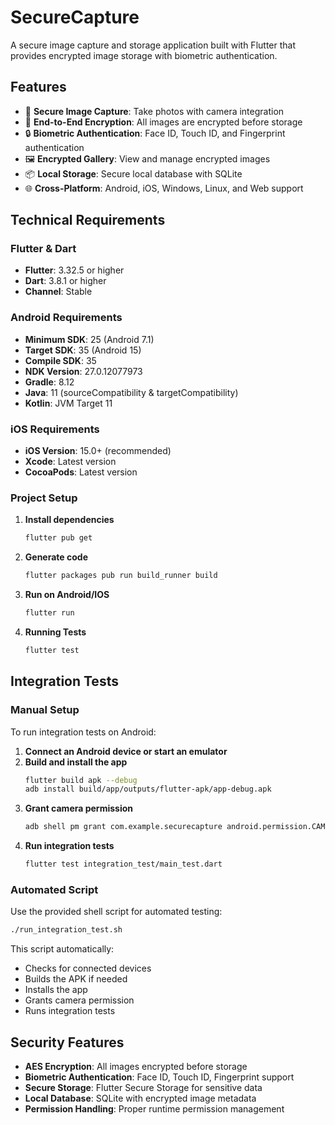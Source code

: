# SecureCapture

A secure image capture and storage application built with Flutter that provides encrypted image storage with biometric authentication.

## Features

- 📱 **Secure Image Capture**: Take photos with camera integration
- 🔐 **End-to-End Encryption**: All images are encrypted before storage
- 🔒 **Biometric Authentication**: Face ID, Touch ID, and Fingerprint authentication
- 🖼️ **Encrypted Gallery**: View and manage encrypted images
- 📦 **Local Storage**: Secure local database with SQLite
- 🌐 **Cross-Platform**: Android, iOS, Windows, Linux, and Web support

## Technical Requirements

### Flutter & Dart
- **Flutter**: 3.32.5 or higher
- **Dart**: 3.8.1 or higher
- **Channel**: Stable

### Android Requirements
- **Minimum SDK**: 25 (Android 7.1)
- **Target SDK**: 35 (Android 15)
- **Compile SDK**: 35
- **NDK Version**: 27.0.12077973
- **Gradle**: 8.12
- **Java**: 11 (sourceCompatibility & targetCompatibility)
- **Kotlin**: JVM Target 11

### iOS Requirements
- **iOS Version**: 15.0+ (recommended)
- **Xcode**: Latest version
- **CocoaPods**: Latest version

### Project Setup

1. **Install dependencies**
   ```bash
   flutter pub get
   ```

2. **Generate code**
   ```bash
   flutter packages pub run build_runner build
   ```

4. **Run on Android/IOS**
   ```bash
   flutter run
   ```

5. **Running Tests**
   ```bash
   flutter test
   ```

## Integration Tests

### Manual Setup
To run integration tests on Android:

1. **Connect an Android device or start an emulator**
2. **Build and install the app**
   ```bash
   flutter build apk --debug
   adb install build/app/outputs/flutter-apk/app-debug.apk
   ```
3. **Grant camera permission**
   ```bash
   adb shell pm grant com.example.securecapture android.permission.CAMERA
   ```
4. **Run integration tests**
   ```bash
   flutter test integration_test/main_test.dart
   ```

### Automated Script
Use the provided shell script for automated testing:
```bash
./run_integration_test.sh
```

This script automatically:
- Checks for connected devices
- Builds the APK if needed
- Installs the app
- Grants camera permission
- Runs integration tests

## Security Features

- **AES Encryption**: All images encrypted before storage
- **Biometric Authentication**: Face ID, Touch ID, Fingerprint support
- **Secure Storage**: Flutter Secure Storage for sensitive data
- **Local Database**: SQLite with encrypted image metadata
- **Permission Handling**: Proper runtime permission management